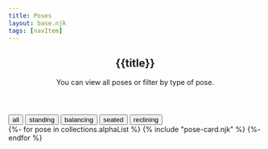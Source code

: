 ```yaml
---
title: Poses
layout: base.njk
tags: [navItem]
---
```

<header class="page-header">
  <h2 class="page-title">{{title}}</h2>
  <div class="page-description">
    <p>You can view all poses or filter by type of pose.</p>
  </div>
</header>



<section class="filterable">
  <div class="filters">
    <button class="button active" data-type="all">all</button>
    <button class="button" data-type="standing">standing</button>
    <button class="button" data-type="balancing">balancing</button>
    <button class="button" data-type="seated">seated</button>
    <button class="button" data-type="reclining">reclining</button>
  </div>
  <div class="cards">
    {%- for pose in collections.alphaList %}
      {% include "pose-card.njk" %}
    {%- endfor %}
  </div>
</section>

<footer class="page-footer">

</footer>


<!-- ## All Poses
<ul>
  {%- for p in collections.alphaList %}
  <li>
  <a href="{{ p.url }}">
  {{ p.data.title }}
  </a>
  </li>
  {%- endfor %}
</ul> -->



<!-- <section class="standing">
  <h2>Standing</h2>
  <div class="posecard">
  {%- for pose in collections.standing %}
  {% include "pose-card.njk" %}
  {%- endfor %}
  </div>
</section> -->

<!-- <section class="seated">
  <h2>Seated</h2>
  <div class="posecard">
  {%- for pose in collections.seated %}
  {% include "pose-card.njk" %}
  {%- endfor %}
  </div>
</section> -->